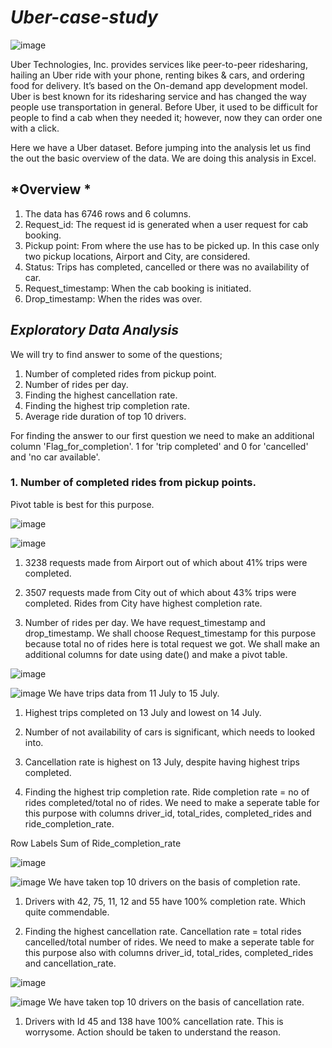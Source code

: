 # *Uber-case-study*

![image](https://user-images.githubusercontent.com/90236224/211821944-fbd53227-3813-4fcc-91a6-c91f875f6fc4.png)


Uber Technologies, Inc. provides services like peer-to-peer ridesharing, hailing an Uber ride with your phone, renting bikes & cars, and ordering food for delivery. It’s based on the On-demand app development model.
Uber is best known for its ridesharing service and has changed the way people use transportation in general. Before Uber, it used to be difficult for people to find a cab when they needed it; however, now they can order one with a click.

Here we have a Uber dataset. Before jumping into the analysis let us find the out the basic overview of the data. We are doing this analysis in Excel. 

## *Overview *
1. The data has 6746 rows and 6 columns. 
2. Request_id: The request id is generated when a user request for cab booking. 
3. Pickup point: From where the use has to be picked up. In this case only two pickup locations, Airport and City, are considered.
4. Status: Trips has completed, cancelled or there was no availability of car.
5. Request_timestamp: When the cab booking is initiated.
6. Drop_timestamp: When the rides was over.

## *Exploratory Data Analysis* 
We will try to find answer to some of the questions;
1. Number of completed rides from pickup point.
2. Number of rides per day.
3. Finding the highest cancellation rate.
4. Finding the highest trip completion rate. 
5. Average ride duration of top 10 drivers. 

For finding the answer to our first question we need to make an additional column 'Flag_for_completion'. 1 for 'trip completed' and 0 for 'cancelled' and 'no car available'.

### 1. Number of completed rides from pickup points. 
Pivot table is best for this purpose. 

![image](https://user-images.githubusercontent.com/90236224/211825312-27eabffe-4b9b-49a7-92f3-8cf5284db1cb.png)

![image](https://user-images.githubusercontent.com/90236224/211825476-5b1595b3-66de-47b2-a468-6483d6c250ef.png)
1. 3238 requests made from Airport out of which about 41% trips were completed. 
2. 3507 requests made from City out of which about 43% trips were completed. 
Rides from City have highest completion rate.  

2. Number of rides per day. 
We have request_timestamp and drop_timestamp. We shall choose Request_timestamp for this purpose because total no of rides here is total request we got. 
We shall make an additional columns for date using date() and make a pivot table. 

![image](https://user-images.githubusercontent.com/90236224/211827513-3355a629-3222-450a-9952-ad1f91cc6ed9.png)

![image](https://user-images.githubusercontent.com/90236224/211827648-6b2548e1-361c-4af5-b82c-90e908d70f33.png)
We have trips data from 11 July to 15 July. 
1. Highest trips completed on 13 July and lowest on 14 July. 
2. Number of not availability of cars is significant, which needs to looked into. 
3. Cancellation rate is highest on 13 July, despite having highest trips completed. 

3. Finding the highest trip completion rate. 
Ride completion rate = no of rides completed/total no of rides. 
We need to make a seperate table for this purpose with columns driver_id, total_rides, completed_rides and ride_completion_rate. 

Row Labels	Sum of Ride_completion_rate

![image](https://user-images.githubusercontent.com/90236224/211829951-489550eb-4ac7-4022-869e-a08fdd11951c.png)

![image](https://user-images.githubusercontent.com/90236224/211830020-a106412c-c259-4d00-9420-38d141bb6e8a.png)
We have taken top 10 drivers on the basis of completion rate. 
1. Drivers with 42, 75, 11, 12 and 55 have 100% completion rate. Which quite commendable. 

4. Finding the highest cancellation rate. 
Cancellation rate = total rides cancelled/total number of rides. 
We need to make a seperate table for this purpose also with columns driver_id, total_rides, completed_rides and cancellation_rate. 

![image](https://user-images.githubusercontent.com/90236224/211831423-f7bc053d-9214-4fba-9404-d741728a1ffc.png)

![image](https://user-images.githubusercontent.com/90236224/211831487-e164ec19-f85e-4355-af3c-41302e0124c2.png)
We have taken top 10 drivers on the basis of cancellation rate. 
1. Drivers with Id 45 and 138 have 100% cancellation rate. This is worrysome. Action should be taken to understand the reason. 










  

